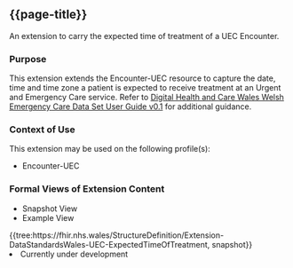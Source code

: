 <div class="warning"><span class="ImplementWarn"></span></div>

## {{page-title}}
An extension to carry the expected time of treatment of a UEC Encounter.

### Purpose
This extension extends the Encounter-UEC resource to capture the date, time and time zone a patient is expected to receive treatment at an Urgent and Emergency Care service.
Refer to [Digital Health and Care Wales Welsh Emergency Care Data Set User Guide v0.1](https://dhcw.nhs.wales/data/information-standards/data-standards/data-standards-files/20250123-wecds-user-guide-v1-00-final-published-pdf/) for additional guidance.

### Context of Use
This extension may be used on the following profile(s):
* Encounter-UEC

### Formal Views of Extension Content
<div class="tab-wrap">
  <ul class="tab-head">
    <li class="tablink tab-active" onclick="openCity(this,'tabsnap')" data-target="tabsnap">
      Snapshot View
    </li>
    <li class="tablink" onclick="openCity(this,'tabeg')" data-target="tabeg">
      Example View
    </li>
  </ul>
  <div class="tab-main">
    <div id="tabsnap" class="tabcontent active">      
      {{tree:https://fhir.nhs.wales/StructureDefinition/Extension-DataStandardsWales-UEC-ExpectedTimeOfTreatment, snapshot}}
    </div>
    <div id="tabeg" class="tabcontent">
      <list>
         <li>Currently under development</li>
      </list>
    </div>
  </div>
</div>